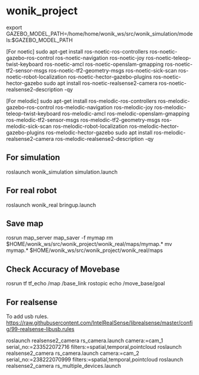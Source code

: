 # wonik_project

export GAZEBO_MODEL_PATH=/home/home/wonik_ws/src/wonik_simulation/models:$GAZEBO_MODEL_PATH

[For noetic]
sudo apt-get install ros-noetic-ros-controllers ros-noetic-gazebo-ros-control ros-noetic-navigation ros-noetic-joy ros-noetic-teleop-twist-keyboard  ros-noetic-amcl ros-noetic-openslam-gmapping  ros-noetic-tf2-sensor-msgs ros-noetic-tf2-geometry-msgs ros-noetic-sick-scan ros-noetic-robot-localization ros-noetic-hector-gazebo-plugins ros-noetic-hector-gazebo  sudo apt install ros-noetic-realsense2-camera ros-noetic-realsense2-description -qy 

[For melodic]
sudo apt-get install ros-melodic-ros-controllers ros-melodic-gazebo-ros-control ros-melodic-navigation ros-melodic-joy ros-melodic-teleop-twist-keyboard  ros-melodic-amcl ros-melodic-openslam-gmapping  ros-melodic-tf2-sensor-msgs ros-melodic-tf2-geometry-msgs ros-melodic-sick-scan ros-melodic-robot-localization ros-melodic-hector-gazebo-plugins ros-melodic-hector-gazebo  sudo apt install ros-melodic-realsense2-camera ros-melodic-realsense2-description -qy


## For simulation
roslaunch wonik_simulation simulation.launch

## For real robot
roslaunch wonik_real bringup.launch

## Save map
rosrun map_server map_saver -f mymap
rm $HOME/wonik_ws/src/wonik_project/wonik_real/maps/mymap.*
mv mymap.* $HOME/wonik_ws/src/wonik_project/wonik_real/maps

## Check Accuracy of Movebase
rosrun tf tf_echo /map /base_link
rostopic echo /move_base/goal

## For realsense
To add usb rules.
https://raw.githubusercontent.com/IntelRealSense/librealsense/master/config/99-realsense-libusb.rules

roslaunch realsense2_camera rs_camera.launch camera:=cam_1 serial_no:=233522072716 filters:=spatial,temporal,pointcloud
roslaunch realsense2_camera rs_camera.launch camera:=cam_2 serial_no:=238222070999 filters:=spatial,temporal,pointcloud
roslaunch realsense2_camera rs_multiple_devices.launch